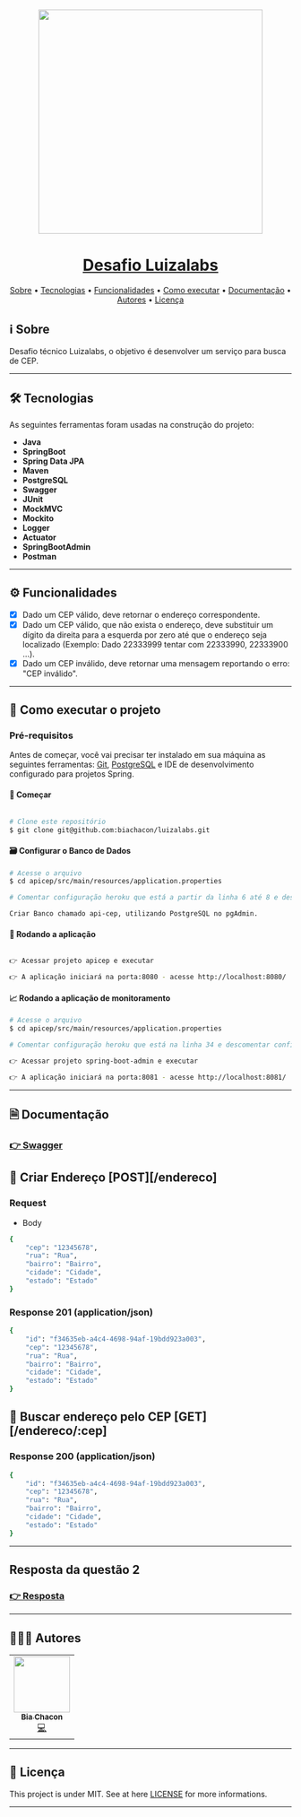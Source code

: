 <h1 align="center">
<img 
    src="https://user-images.githubusercontent.com/42190754/143725393-3097b619-0b46-4591-b1f8-f646e1d2ec9e.png"
    float="center"
     width="400"
    />
</h1>
<h1 align="center" style="color:#4285BB; font-weight:bold;">
    <a href="#">Desafio Luizalabs</a>
</h1>

<p align="center">
 <a href="#ℹ%EF%B8%8F-sobre">Sobre</a> •
 <a href="#-tecnologias">Tecnologias</a> •
 <a href="#%EF%B8%8F-funcionalidades">Funcionalidades</a> •
 <a href="#-como-executar-o-projeto">Como executar</a> •
 <a href="#-documentação">Documentação</a> •
 <a href="#-autores">Autores</a> •
 <a href="#-licença">Licença</a>
</p>

## ℹ️ Sobre

Desafio técnico Luizalabs, o objetivo é desenvolver um serviço para busca de CEP.

---

## 🛠 Tecnologias

As seguintes ferramentas foram usadas na construção do projeto:

- **Java**
- **SpringBoot**
- **Spring Data JPA**
- **Maven**
- **PostgreSQL**
- **Swagger**
- **JUnit**
- **MockMVC**
- **Mockito**
- **Logger**
- **Actuator**
- **SpringBootAdmin**
- **Postman**

---

## ⚙️ Funcionalidades

- [x] Dado um CEP válido, deve retornar o endereço correspondente.
- [x] Dado um CEP válido, que não exista o endereço, deve substituir um dígito da direita para a esquerda por zero até que o endereço seja localizado (Exemplo: Dado 22333999 tentar com 22333990, 22333900 …).
- [x] Dado um CEP inválido, deve retornar uma mensagem reportando o erro: "CEP inválido".

---

## 🚀 Como executar o projeto

### Pré-requisitos

Antes de começar, você vai precisar ter instalado em sua máquina as seguintes ferramentas: [Git](https://git-scm.com), [PostgreSQL]() e IDE de desenvolvimento configurado para projetos Spring.

#### 🏁 Começar

```bash

# Clone este repositório
$ git clone git@github.com:biachacon/luizalabs.git

```

#### 🗃️ Configurar o Banco de Dados

```bash
# Acesse o arquivo
$ cd apicep/src/main/resources/application.properties

# Comentar configuração heroku que está a partir da linha 6 até 8 e descomentar configuração PostgreSQL que está a partir da linha 12 até 18.
```

```bash
Criar Banco chamado api-cep, utilizando PostgreSQL no pgAdmin.
```

#### 🎲 Rodando a aplicação

```bash

👉 Acessar projeto apicep e executar

👉 A aplicação iniciará na porta:8080 - acesse http://localhost:8080/

```

#### 📈 Rodando a aplicação de monitoramento

```bash
# Acesse o arquivo
$ cd apicep/src/main/resources/application.properties

# Comentar configuração heroku que está na linha 34 e descomentar configuração do cliente local que está na linha 31.

👉 Acessar projeto spring-boot-admin e executar

👉 A aplicação iniciará na porta:8081 - acesse http://localhost:8081/

```

---

## 🗎 Documentação

### **[ 👉 Swagger](https://luizalabs-api-cep.herokuapp.com/swagger-ui.html)**

## 📍 Criar Endereço [POST][/endereco]

### **Request**

- Body

```bash
{
    "cep": "12345678",
    "rua": "Rua",
    "bairro": "Bairro",
    "cidade": "Cidade",
    "estado": "Estado"
}
```

### **Response 201 (application/json)**

```bash
{
    "id": "f34635eb-a4c4-4698-94af-19bdd923a003",
    "cep": "12345678",
    "rua": "Rua",
    "bairro": "Bairro",
    "cidade": "Cidade",
    "estado": "Estado"
}
```

## 📍 Buscar endereço pelo CEP [GET][/endereco/:cep]

### **Response 200 (application/json)**

```bash
{
    "id": "f34635eb-a4c4-4698-94af-19bdd923a003",
    "cep": "12345678",
    "rua": "Rua",
    "bairro": "Bairro",
    "cidade": "Cidade",
    "estado": "Estado"
}
```

---

## Resposta da questão 2

### [👉 Resposta](https://github.com/BiaChacon/luizalabs/blob/master/q2.md)

---

## 👩🏽‍💻 Autores

<table>
  <tr>
    <td align="center"><a href="https://github.com/biachacon"><img src="https://avatars1.githubusercontent.com/u/42190754?s=460&u=a5cbe42a4868b2bac9615226044b9cec15cee418&v=4" width="100px;" alt=""/><br /><sub><b>Bia Chacon</b></sub></a><br /><a href="https://github.com/BiaChacon/luizalabs" title="Code">💻</a></td>
  <tr>
</table>

---

## 📝 Licença

This project is under MIT. See at here [LICENSE](https://github.com/BiaChacon/luizalabs/blob/master/LICENSE) for more informations.

---

